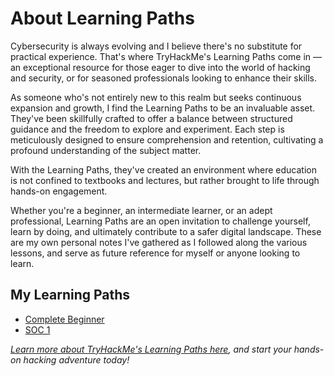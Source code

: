 # About Learning Paths

Cybersecurity is always evolving and I believe there's no substitute for practical experience. That's where TryHackMe's Learning Paths come in — an exceptional resource for those eager to dive into the world of hacking and security, or for seasoned professionals looking to enhance their skills.

As someone who's not entirely new to this realm but seeks continuous expansion and growth, I find the Learning Paths to be an invaluable asset. They've been skillfully crafted to offer a balance between structured guidance and the freedom to explore and experiment. Each step is meticulously designed to ensure comprehension and retention, cultivating a profound understanding of the subject matter.

With the Learning Paths, they've created an environment where education is not confined to textbooks and lectures, but rather brought to life through hands-on engagement.

Whether you're a beginner, an intermediate learner, or an adept professional, Learning Paths are an open invitation to challenge yourself, learn by doing, and ultimately contribute to a safer digital landscape. These are my own personal notes I've gathered as I followed along the various lessons, and serve as future reference for myself or anyone looking to learn.

## My Learning Paths

- [Complete Beginner](Complete%20Beginner/index.md#complete-beginner)
- [SOC 1](SOC%201/index.md#soc-level-1)


*[Learn more about TryHackMe's Learning Paths here](https://tryhackme.com/hacktivities), and start your hands-on hacking adventure today!*